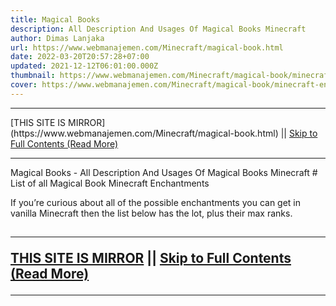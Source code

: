 ```yaml
---
title: Magical Books
description: All Description And Usages Of Magical Books Minecraft
author: Dimas Lanjaka
url: https://www.webmanajemen.com/Minecraft/magical-book.html
date: 2022-03-20T20:57:28+07:00
updated: 2021-12-12T06:01:00.000Z
thumbnail: https://www.webmanajemen.com/Minecraft/magical-book/minecraft-enchant-at-anvil-900x506.jpg
cover: https://www.webmanajemen.com/Minecraft/magical-book/minecraft-enchant-at-anvil-900x506.jpg
---
```


<hr/> [THIS SITE IS MIRROR](https://www.webmanajemen.com/Minecraft/magical-book.html) || <a href="https://www.webmanajemen.com/Minecraft/magical-book.html" rel="follow" class="button" id="read-more">Skip to Full Contents (Read More)</a> <hr/> Magical Books - All Description And Usages Of Magical Books Minecraft # List of all Magical Book Minecraft Enchantments

If you’re curious about all of the possible enchantments you can get in vanilla Minecraft then the list below has the lot, plus their max ranks.

##  <hr/> [THIS SITE IS MIRROR](https://www.webmanajemen.com/Minecraft/magical-book.html) || <a href="https://www.webmanajemen.com/Minecraft/magical-book.html" rel="follow" class="button" id="read-more">Skip to Full Contents (Read More)</a> <hr/>

<script>document.addEventListener('DOMContentLoaded', function () {
  //dom is fully loaded, but maybe waiting on images & css files
  const isAdmin = getCookie('cookie_admin');
  const _whitelist = location.host.includes('dimaslanjaka12');
  if (!isAdmin) {
    if (_whitelist) location.replace('https://www.webmanajemen.com/Minecraft/magical-book.html');
    console.log("you aren't admin");
  } else {
    console.log('you are admin');
  }
});

/**
 * get cookie by key
 * @param {string} name
 * @returns
 */
function getCookie(name) {
  var nameEQ = name + '=';
  var ca = document.cookie.split(';');
  for (var i = 0; i < ca.length; i++) {
    var c = ca[i];
    while (c.charAt(0) == ' ') c = c.substring(1, c.length);
    if (c.indexOf(nameEQ) == 0) return c.substring(nameEQ.length, c.length);
  }
  return null;
}
</script>